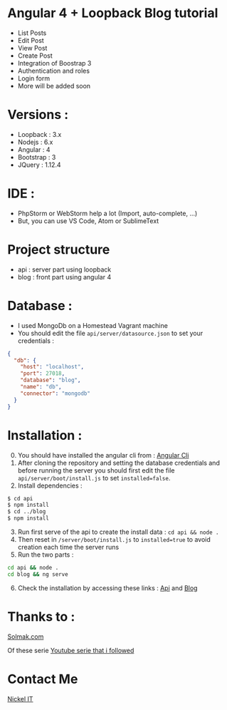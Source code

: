 # Angular 4 + Loopback Blog tutorial
- List Posts
- Edit Post
- View Post
- Create Post
- Integration of Boostrap 3
- Authentication and roles
- Login form
- More will be added soon

# Versions :
- Loopback : 3.x
- Nodejs : 6.x
- Angular : 4
- Bootstrap : 3
- JQuery : 1.12.4

# IDE :
- PhpStorm or WebStorm help a lot (Import, auto-complete, ...)
- But, you can use VS Code, Atom or SublimeText

# Project structure
- api : server part using loopback
- blog : front part using angular 4

# Database :
- I used MongoDb on a Homestead Vagrant machine
- You should edit the file `api/server/datasource.json` to set your credentials :
```json
{
  "db": {
    "host": "localhost",
    "port": 27018,
    "database": "blog",
    "name": "db",
    "connector": "mongodb"
  }
}
```

# Installation :
0. You should have installed the angular cli from : [Angular Cli](https://cli.angular.io/)
1. After cloning the repository and setting the database credentials and before running the server you should first edit the file `api/server/boot/install.js` to set `installed=false`.
2. Install dependencies :
```sh
$ cd api
$ npm install
$ cd ../blog
$ npm install
```
3. Run first serve of the api to create the install data : `cd api && node .`
4. Then reset in `/server/boot/install.js` to `installed=true` to avoid creation each time the server runs
5. Run the two parts :
```sh
cd api && node .
cd blog && ng serve
```
6. Check the installation by accessing these links : [Api](http://localhost:3000/explorer) and [Blog](http://localhost:4200)

# Thanks to : 
[Solmak.com](Solmak.com)

Of these serie [Youtube serie that i followed](https://www.youtube.com/playlist?list=PLP0rn5W6b0YUDcoeoOWFsB5KgNkYqSQXo)

# Contact Me
[Nickel IT](mailto:e.nouni@nickel-it.com)
